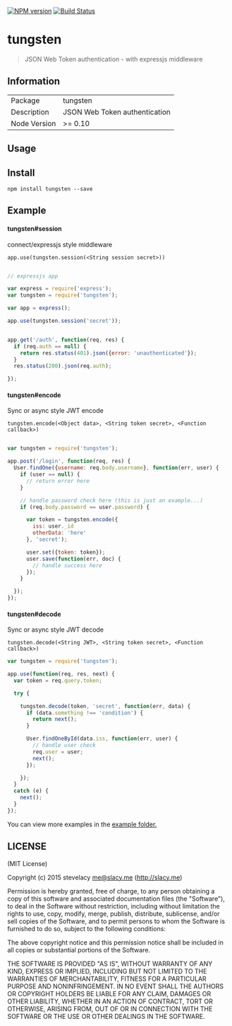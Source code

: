 [![NPM version][npm-image]][npm-url] [![Build Status][travis-image]][travis-url]
# tungsten

> JSON Web Token authentication - with expressjs middleware


## Information

<table>
<tr>
<td>Package</td>
<td>tungsten</td>
</tr>
<tr>
<td>Description</td>
<td>JSON Web Token authentication</td>
</tr>
<tr>
<td>Node Version</td>
<td>>= 0.10</td>
</tr>
</table>

## Usage

## Install

```
npm install tungsten --save

```
## Example



#### tungsten#session
connect/expressjs style middleware

`app.use(tungsten.session(<String session secret>))`


```js

// expressjs app

var express = require('express');
var tungsten = require('tungsten');

var app = express();

app.use(tungsten.session('secret'));


app.get('/auth', function(req, res) {
  if (req.auth == null) {
    return res.status(401).json({error: 'unauthenticated'});
  }
  res.status(200).json(req.auth);

});

```

#### tungsten#encode
Sync or async style JWT encode

`tungsten.encode(<Object data>, <String token secret>, <Function callback>)`

```js

var tungsten = require('tungsten');

app.post('/login', function(req, res) {
  User.findOne({username: req.body.username}, function(err, user) {
    if (user == null) {
      // return error here
    }

    // handle password check here (this is just an example...)
    if (req.body.password == user.password) {

      var token = tungsten.encode({
        iss: user._id
        otherData: 'here'
      }, 'secret');

      user.set({token: token});
      user.save(function(err, doc) {
        // handle success here
      });
    }

  });
});

```


#### tungsten#decode
Sync or async style JWT decode

`tungsten.decode(<String JWT>, <String token secret>, <Function callback>)`

```js
var tungsten = require('tungsten');

app.use(function(req, res, next) {
  var token = req.query.token;

  try {

    tungsten.decode(token, 'secret', function(err, data) {
      if (data.something !== 'condition') {
        return next();
      }

      User.findOneById(data.iss, function(err, user) {
        // handle user check
        req.user = user;
        next();
      });

    });
  }
  catch (e) {
    next();
  }
});

```



You can view more examples in the [example folder.](https://github.com/stevelacy/tungsten/tree/master/example)

## LICENSE

(MIT License)

Copyright (c) 2015 stevelacy <me@slacy.me> (http://slacy.me)

Permission is hereby granted, free of charge, to any person obtaining
a copy of this software and associated documentation files (the
"Software"), to deal in the Software without restriction, including
without limitation the rights to use, copy, modify, merge, publish,
distribute, sublicense, and/or sell copies of the Software, and to
permit persons to whom the Software is furnished to do so, subject to
the following conditions:

The above copyright notice and this permission notice shall be
included in all copies or substantial portions of the Software.

THE SOFTWARE IS PROVIDED "AS IS", WITHOUT WARRANTY OF ANY KIND,
EXPRESS OR IMPLIED, INCLUDING BUT NOT LIMITED TO THE WARRANTIES OF
MERCHANTABILITY, FITNESS FOR A PARTICULAR PURPOSE AND
NONINFRINGEMENT. IN NO EVENT SHALL THE AUTHORS OR COPYRIGHT HOLDERS BE
LIABLE FOR ANY CLAIM, DAMAGES OR OTHER LIABILITY, WHETHER IN AN ACTION
OF CONTRACT, TORT OR OTHERWISE, ARISING FROM, OUT OF OR IN CONNECTION
WITH THE SOFTWARE OR THE USE OR OTHER DEALINGS IN THE SOFTWARE.


[npm-url]: https://npmjs.org/package/tungsten
[npm-image]: http://img.shields.io/npm/v/tungsten.svg

[travis-url]: https://travis-ci.org/stevelacy/tungsten
[travis-image]: https://travis-ci.org/stevelacy/tungsten.png?branch=master


